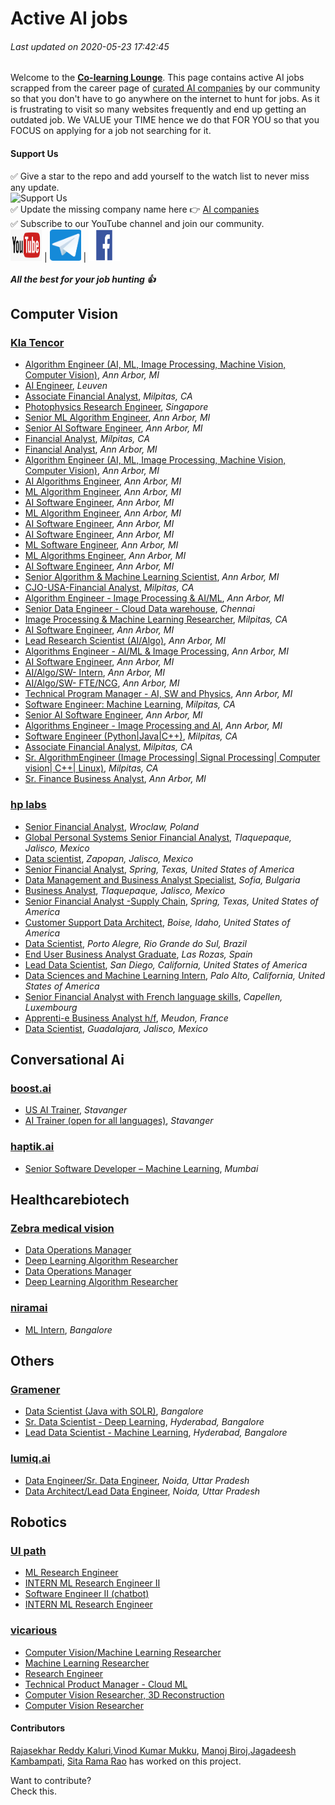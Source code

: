 # Active AI jobs 
###### _Last updated on 2020-05-23 17:42:45_

Welcome to the [**Co-learning Lounge**](colearninglounge.com). This page contains active AI jobs scrapped from the career page of [curated AI companies](companies.md) by our community so that you don't have to go anywhere on the internet to hunt for jobs. As it is frustrating to visit so many websites frequently and end up getting an outdated job. We VALUE your TIME hence we do that FOR YOU so that you FOCUS on applying for a job not searching for it.

#### Support Us <br>
✅    Give a star to the repo and add yourself to the watch list to never miss any update. <br>
    ![Support Us](github.gif)<br>
✅    Update the missing company name here 👉 [AI companies](companies.md) <br>
✅    Subscribe to our YouTube channel and join our community. <br>
    <a href="https://bit.ly/CLLYT"> <img src="youtube.png" height="50" width="50" alt="YouTube"></a> | 
    <a href="https://bit.ly/CLL_TG"> <img src="telegram.png" height="50" width="50" alt="Telegram"></a> | 
    <a href="https://bit.ly/CLL_FBG"> <img src="facebook.png" height="50" width="50" alt="Facebook"></a>  <br> <br>
***All the best for your job hunting 👍***
 ## Computer Vision
 ### [Kla Tencor](https://careers.kla-tencor.com/jobs/search)
 - [Algorithm Engineer (AI, ML, Image Processing, Machine Vision, Computer Vision)](https://careers.kla-tencor.com/jobs/4606453-algorithm-engineer-ai-ml-image-processing-machine-vision-computer-vision), _Ann Arbor, MI_
 - [AI Engineer](https://careers.kla-tencor.com/jobs/5049060-ai-engineer), _Leuven_
 - [Associate Financial Analyst](https://careers.kla-tencor.com/jobs/4983684-associate-financial-analyst), _Milpitas, CA_
 - [Photophysics Research Engineer](https://careers.kla-tencor.com/jobs/4757387-photophysics-research-engineer), _Singapore_
 - [Senior ML Algorithm Engineer](https://careers.kla-tencor.com/jobs/4745473-senior-ml-algorithm-engineer), _Ann Arbor, MI_
 - [Senior AI Software Engineer](https://careers.kla-tencor.com/jobs/4744789-senior-ai-software-engineer), _Ann Arbor, MI_
 - [Financial Analyst](https://careers.kla-tencor.com/jobs/4735300-financial-analyst), _Milpitas, CA_
 - [Financial Analyst](https://careers.kla-tencor.com/jobs/4669626-financial-analyst), _Ann Arbor, MI_
 - [Algorithm Engineer  (AI, ML, Image Processing, Machine Vision, Computer Vision)](https://careers.kla-tencor.com/jobs/4606454-algorithm-engineer-ai-ml-image-processing-machine-vision-computer-vision), _Ann Arbor, MI_
 - [AI Algorithms Engineer](https://careers.kla-tencor.com/jobs/4591361-ai-algorithms-engineer), _Ann Arbor, MI_
 - [ML Algorithm Engineer](https://careers.kla-tencor.com/jobs/4591358-ml-algorithm-engineer), _Ann Arbor, MI_
 - [AI Software Engineer](https://careers.kla-tencor.com/jobs/5063233-ai-software-engineer), _Ann Arbor, MI_
 - [ML Algorithm Engineer](https://careers.kla-tencor.com/jobs/4591357-ml-algorithm-engineer), _Ann Arbor, MI_
 - [AI Software Engineer](https://careers.kla-tencor.com/jobs/4586141-ai-software-engineer), _Ann Arbor, MI_
 - [AI Software Engineer](https://careers.kla-tencor.com/jobs/4585973-ai-software-engineer), _Ann Arbor, MI_
 - [ML Software Engineer](https://careers.kla-tencor.com/jobs/4585750-ml-software-engineer), _Ann Arbor, MI_
 - [ML Algorithms Engineer](https://careers.kla-tencor.com/jobs/4585560-ml-algorithms-engineer), _Ann Arbor, MI_
 - [AI Software Engineer](https://careers.kla-tencor.com/jobs/3915430-ai-software-engineer), _Ann Arbor, MI_
 - [Senior Algorithm & Machine Learning Scientist](https://careers.kla-tencor.com/jobs/3869246-senior-algorithm-and-machine-learning-scientist), _Ann Arbor, MI_
 - [CJO-USA-Financial Analyst](https://careers.kla-tencor.com/jobs/3600534-cjo-usa-financial-analyst), _Milpitas, CA_
 - [Algorithm Engineer - Image Processing & AI/ML](https://careers.kla-tencor.com/jobs/3535453-algorithm-engineer-image-processing-and-ai-slash-ml), _Ann Arbor, MI_
 - [Senior Data Engineer - Cloud Data warehouse](https://careers.kla-tencor.com/jobs/3327502-senior-data-engineer-cloud-data-warehouse), _Chennai_
 - [Image Processing & Machine Learning Researcher](https://careers.kla-tencor.com/jobs/2371992-image-processing-and-machine-learning-researcher), _Milpitas, CA_
 - [AI Software Engineer](https://careers.kla-tencor.com/jobs/4591356-ai-software-engineer), _Ann Arbor, MI_
 - [Lead Research Scientist (AI/Algo)](https://careers.kla-tencor.com/jobs/5069306-lead-research-scientist-ai-slash-algo), _Ann Arbor, MI_
 - [Algorithms Engineer - AI/ML & Image Processing](https://careers.kla-tencor.com/jobs/5069557-algorithms-engineer-ai-slash-ml-and-image-processing), _Ann Arbor, MI_
 - [AI Software Engineer](https://careers.kla-tencor.com/jobs/5069556-ai-software-engineer), _Ann Arbor, MI_
 - [AI/Algo/SW- Intern](https://careers.kla-tencor.com/jobs/5244443-ai-slash-algo-slash-sw-intern), _Ann Arbor, MI_
 - [AI/Algo/SW- FTE/NCG](https://careers.kla-tencor.com/jobs/5244442-ai-slash-algo-slash-sw-fte-slash-ncg), _Ann Arbor, MI_
 - [Technical Program Manager - AI, SW and Physics](https://careers.kla-tencor.com/jobs/5240595-technical-program-manager-ai-sw-and-physics), _Ann Arbor, MI_
 - [Software Engineer: Machine Learning](https://careers.kla-tencor.com/jobs/5239574-software-engineer-machine-learning), _Milpitas, CA_
 - [Senior AI Software Engineer](https://careers.kla-tencor.com/jobs/5236778-senior-ai-software-engineer), _Ann Arbor, MI_
 - [Algorithms Engineer - Image Processing and AI](https://careers.kla-tencor.com/jobs/5236777-algorithms-engineer-image-processing-and-ai), _Ann Arbor, MI_
 - [Software Engineer (Python|Java|C++)](https://careers.kla-tencor.com/jobs/5223978-software-engineer-python-java-c-plus-plus), _Milpitas, CA_
 - [Associate Financial Analyst](https://careers.kla-tencor.com/jobs/5178721-associate-financial-analyst), _Milpitas, CA_
 - [Sr. AlgorithmEngineer (Image Processing| Signal Processing| Computer vision| C++| Linux)](https://careers.kla-tencor.com/jobs/5167429-sr-algorithmengineer-image-processing-signal-processing-computer-vision-c-plus-plus-linux), _Milpitas, CA_
 - [Sr. Finance Business Analyst](https://careers.kla-tencor.com/jobs/5099880-sr-finance-business-analyst), _Ann Arbor, MI_
 ### [hp labs](https://jobs.hp.com/en-us/Search-Results?CloudSearchValue=nonse&CloudSearchLocation=none&CloudSearchRadius=50&radiusUnit=Miles&prefilters=none)
 - [Senior Financial Analyst](https://jobs.hp.com/en-us/showjob/jobid/5032), _Wroclaw, Poland_
 - [Global Personal Systems Senior Financial Analyst](https://jobs.hp.com/en-us/showjob/jobid/5065), _Tlaquepaque, Jalisco, Mexico_
 - [Data scientist](https://jobs.hp.com/en-us/showjob/jobid/5046), _Zapopan, Jalisco, Mexico_
 - [Senior Financial Analyst](https://jobs.hp.com/en-us/showjob/jobid/4019), _Spring, Texas, United States of America_
 - [Data Management and Business Analyst Specialist](https://jobs.hp.com/en-us/showjob/jobid/3431), _Sofia, Bulgaria_
 - [Business Analyst](https://jobs.hp.com/en-us/showjob/jobid/4765), _Tlaquepaque, Jalisco, Mexico_
 - [Senior Financial Analyst -Supply Chain](https://jobs.hp.com/en-us/showjob/jobid/4229), _Spring, Texas, United States of America_
 - [Customer Support Data Architect](https://jobs.hp.com/en-us/showjob/jobid/4641), _Boise, Idaho, United States of America_
 - [Data Scientist](https://jobs.hp.com/en-us/showjob/jobid/4874), _Porto Alegre, Rio Grande do Sul, Brazil_
 - [End User Business Analyst  Graduate](https://jobs.hp.com/en-us/showjob/jobid/4908), _Las Rozas, Spain_
 - [Lead Data Scientist](https://jobs.hp.com/en-us/showjob/jobid/4913), _San Diego, California, United States of America_
 - [Data Sciences and Machine Learning Intern](https://jobs.hp.com/en-us/showjob/jobid/4980), _Palo Alto, California, United States of America_
 - [Senior Financial Analyst with French language skills](https://jobs.hp.com/en-us/showjob/jobid/4906), _Capellen, Luxembourg_
 - [Apprenti-e Business Analyst h/f](https://jobs.hp.com/en-us/showjob/jobid/4841), _Meudon, France_
 - [Data Scientist](https://jobs.hp.com/en-us/showjob/jobid/5054), _Guadalajara, Jalisco, Mexico_
 ## Conversational Ai
 ### [boost.ai](https://web106.reachmee.com/ext/I002/1350/main?site=6&validator=21304e4cfc10bf6957ad60fe5e4eba40&lang=UK&ref=https%3a%2f%2fwww.boost.ai%2f&ihelper=https://www.boost.ai/career/)
 - [US AI Trainer](https://web106.reachmee.com/ext/I002/1350/job?site=6&lang=UK&validator=21304e4cfc10bf6957ad60fe5e4eba40&ref=https%3A%2F%2Fwww.boost.ai%2F&ihelper=https%3A%2F%2Fwww.boost.ai%2Fcareer%2F&job_id=47), _Stavanger_
 - [AI Trainer (open for all languages)](https://web106.reachmee.com/ext/I002/1350/job?site=6&lang=UK&validator=21304e4cfc10bf6957ad60fe5e4eba40&ref=https%3A%2F%2Fwww.boost.ai%2F&ihelper=https%3A%2F%2Fwww.boost.ai%2Fcareer%2F&job_id=24), _Stavanger_
 ### [haptik.ai](https://haptik.ai/careers/)
 - [Senior Software Developer – Machine Learning](https://haptik.ai/careers/senior-software-developer-machine-learning/), _Mumbai_
 ## Healthcarebiotech
 ### [Zebra medical vision](https://www.zebra-med.com/careers)
 - [Data Operations Manager](https://www.zebra-med.com/careers/co/rd/5F.514/data-operations-manager/all)
 - [Deep Learning Algorithm Researcher](https://www.zebra-med.com/careers/co/rd/DA.704/deep-learning-algorithm-researcher/all)
 - [Data Operations Manager](https://www.zebra-med.com/careers/co/rd/5F.514/data-operations-manager)
 - [Deep Learning Algorithm Researcher](https://www.zebra-med.com/careers/co/rd/DA.704/deep-learning-algorithm-researcher)
 ### [niramai](https://www.niramai.com/careers/)
 - [ML Intern](https://www.niramai.com/career/summer-intern/), _Bangalore_
 ## Others
 ### [Gramener](https://gramener.com/careers/#?show=all)
 - [Data Scientist (Java with SOLR)](https://gramener.com/job/?id=90519), _Bangalore_
 - [Sr. Data Scientist - Deep Learning](https://gramener.com/job/?id=90514), _Hyderabad, Bangalore_
 - [Lead Data Scientist - Machine Learning](https://gramener.com/job/?id=90512), _Hyderabad, Bangalore_
 ### [lumiq.ai](https://lumiq.freshteam.com/jobs)
 - [Data Engineer/Sr. Data Engineer](https://lumiq.freshteam.com/jobs/-Glkpn5vbrD8/data-engineer-sr-data-engineer), _Noida, Uttar Pradesh_
 - [Data Architect/Lead Data Engineer](https://lumiq.freshteam.com/jobs/rnHp-sdWpv9o/data-architect-lead-data-engineer), _Noida, Uttar Pradesh_
 ## Robotics
 ### [UI path](https://www.uipath.com/company/careers/jobs)
 - [ML Research Engineer](https://www.uipath.com/company/careers/americas/bellevue/engineering-development/ml-research-engineer)
 - [INTERN ML Research Engineer II](https://www.uipath.com/company/careers/americas/bellevue/engineering-development/intern-ml-research-engineer-ii)
 - [Software Engineer II (chatbot)](https://www.uipath.com/company/careers/americas/bellevue/engineering-development/software-engineer-ii-chatbot)
 - [INTERN ML Research Engineer](https://www.uipath.com/company/careers/americas/bellevue/engineering-development/intern-ml-research-engineer)
 ### [vicarious](https://www.vicarious.com/careers/)
 - [Computer Vision/Machine Learning Researcher](https://jobs.lever.co/vicarious/d96c996a-8ed6-4abf-8f1c-0775e60bfc54)
 - [Machine Learning Researcher](https://jobs.lever.co/vicarious/4f204959-bd3e-45fb-a64e-8c4ff79c0e5d)
 - [Research Engineer](https://jobs.lever.co/vicarious/89ca586a-63ca-420e-9fc0-85c065e63dd9)
 - [Technical Product Manager - Cloud ML](https://jobs.lever.co/vicarious/d5b2ce61-10c4-4af1-812e-1254f7153464)
 - [Computer Vision Researcher, 3D Reconstruction](https://jobs.lever.co/vicarious/70a7aa5f-318e-4ffd-873c-0bd06cf65e3b)
 - [Computer Vision Researcher](https://jobs.lever.co/vicarious/7c3b3cd6-8552-43c2-b89f-8a410fd2684a)
 
#### Contributors
[Rajasekhar Reddy Kaluri](linkedin.com/in/raja-sekhara-reddy-kaluri-a8b7aa8b),[Vinod Kumar Mukku](linkedin.com/in/vinod-kumar-mukku-76a124121), [Manoj Biroj](linkedin.com/in/manoj-biroj),[Jagadeesh Kambampati](linkedin.com/in/jagadeesh-chandra-kambampati-99763a7a), [Sita Rama Rao](linkedin.com/in/venuturumilli-s-v-s-sita-rama-rao/) has worked on this project.

Want to contribute?  <br>
Check this. 
